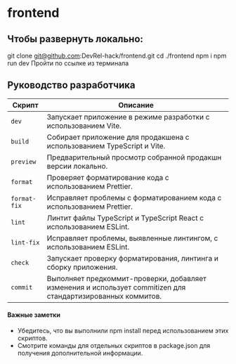 # frontend

## Чтобы развернуть локально:

git clone git@github.com:DevRel-hack/frontend.git
cd ./frontend
npm i
npm run dev
Пройти по ссылке из терминала

## Руководство разработчика

| Скрипт       | Описание                                                                                                     |
| ------------ | ------------------------------------------------------------------------------------------------------------ |
| `dev`        | Запускает приложение в режиме разработки с использованием Vite.                                              |
| `build`      | Собирает приложение для продакшена с использованием TypeScript и Vite.                                       |
| `preview`    | Предварительный просмотр собранной продакшн версии локально.                                                 |
| `format`     | Проверяет форматирование кода с использованием Prettier.                                                     |
| `format-fix` | Исправляет проблемы с форматированием кода с использованием Prettier.                                        |
| `lint`       | Линтит файлы TypeScript и TypeScript React с использованием ESLint.                                          |
| `lint-fix`   | Исправляет проблемы, выявленные линтингом, с использованием ESLint.                                          |
| `check`      | Запускает проверку форматирования, линтинга и сборку приложения.                                             |
| `commit`     | Выполняет предкоммит-проверки, добавляет изменения и использует commitizen для стандартизированных коммитов. |

#### Важные заметки

- Убедитесь, что вы выполнили npm install перед использованием этих скриптов.
- Смотрите команды для отдельных скриптов в package.json для получения дополнительной информации.
